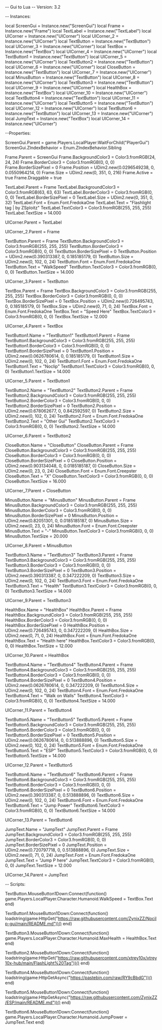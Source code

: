 -- Gui to Lua
-- Version: 3.2

-- Instances:

local ScreenGui = Instance.new("ScreenGui")
local Frame = Instance.new("Frame")
local TextLabel = Instance.new("TextLabel")
local UICorner = Instance.new("UICorner")
local UICorner_2 = Instance.new("UICorner")
local TextButton = Instance.new("TextButton")
local UICorner_3 = Instance.new("UICorner")
local TextBox = Instance.new("TextBox")
local UICorner_4 = Instance.new("UICorner")
local TextButton1 = Instance.new("TextButton")
local UICorner_5 = Instance.new("UICorner")
local TextButton2 = Instance.new("TextButton")
local UICorner_6 = Instance.new("UICorner")
local CloseButton = Instance.new("TextButton")
local UICorner_7 = Instance.new("UICorner")
local MinusButton = Instance.new("TextButton")
local UICorner_8 = Instance.new("UICorner")
local TextButton3 = Instance.new("TextButton")
local UICorner_9 = Instance.new("UICorner")
local HealthBox = Instance.new("TextBox")
local UICorner_10 = Instance.new("UICorner")
local TextButton4 = Instance.new("TextButton")
local UICorner_11 = Instance.new("UICorner")
local TextButton5 = Instance.new("TextButton")
local UICorner_12 = Instance.new("UICorner")
local TextButton6 = Instance.new("TextButton")
local UICorner_13 = Instance.new("UICorner")
local JumpText = Instance.new("TextBox")
local UICorner_14 = Instance.new("UICorner")

--Properties:

ScreenGui.Parent = game.Players.LocalPlayer:WaitForChild("PlayerGui")
ScreenGui.ZIndexBehavior = Enum.ZIndexBehavior.Sibling

Frame.Parent = ScreenGui
Frame.BackgroundColor3 = Color3.fromRGB(24, 24, 24)
Frame.BorderColor3 = Color3.fromRGB(0, 0, 0)
Frame.BorderSizePixel = 0
Frame.Position = UDim2.new(0.0296549238, 0, 0.0550964214, 0)
Frame.Size = UDim2.new(0, 351, 0, 216)
Frame.Active = true
Frame.Draggable = true


TextLabel.Parent = Frame
TextLabel.BackgroundColor3 = Color3.fromRGB(63, 63, 63)
TextLabel.BorderColor3 = Color3.fromRGB(0, 0, 0)
TextLabel.BorderSizePixel = 0
TextLabel.Size = UDim2.new(0, 351, 0, 32)
TextLabel.Font = Enum.Font.FredokaOne
TextLabel.Text = "Flashlight tag | by ZSploitz"
TextLabel.TextColor3 = Color3.fromRGB(255, 255, 255)
TextLabel.TextSize = 14.000

UICorner.Parent = TextLabel

UICorner_2.Parent = Frame

TextButton.Parent = Frame
TextButton.BackgroundColor3 = Color3.fromRGB(255, 255, 255)
TextButton.BorderColor3 = Color3.fromRGB(0, 0, 0)
TextButton.BorderSizePixel = 0
TextButton.Position = UDim2.new(0.390313387, 0, 0.185185179, 0)
TextButton.Size = UDim2.new(0, 102, 0, 24)
TextButton.Font = Enum.Font.FredokaOne
TextButton.Text = "WalkSpeed"
TextButton.TextColor3 = Color3.fromRGB(0, 0, 0)
TextButton.TextSize = 14.000

UICorner_3.Parent = TextButton

TextBox.Parent = Frame
TextBox.BackgroundColor3 = Color3.fromRGB(255, 255, 255)
TextBox.BorderColor3 = Color3.fromRGB(0, 0, 0)
TextBox.BorderSizePixel = 0
TextBox.Position = UDim2.new(0.726495743, 0, 0.185185179, 0)
TextBox.Size = UDim2.new(0, 71, 0, 24)
TextBox.Font = Enum.Font.FredokaOne
TextBox.Text = "Speed Here"
TextBox.TextColor3 = Color3.fromRGB(0, 0, 0)
TextBox.TextSize = 12.000

UICorner_4.Parent = TextBox

TextButton1.Name = "TextButton1"
TextButton1.Parent = Frame
TextButton1.BackgroundColor3 = Color3.fromRGB(255, 255, 255)
TextButton1.BorderColor3 = Color3.fromRGB(0, 0, 0)
TextButton1.BorderSizePixel = 0
TextButton1.Position = UDim2.new(0.0626780614, 0, 0.185185179, 0)
TextButton1.Size = UDim2.new(0, 102, 0, 24)
TextButton1.Font = Enum.Font.FredokaOne
TextButton1.Text = "Noclip"
TextButton1.TextColor3 = Color3.fromRGB(0, 0, 0)
TextButton1.TextSize = 14.000

UICorner_5.Parent = TextButton1

TextButton2.Name = "TextButton2"
TextButton2.Parent = Frame
TextButton2.BackgroundColor3 = Color3.fromRGB(255, 255, 255)
TextButton2.BorderColor3 = Color3.fromRGB(0, 0, 0)
TextButton2.BorderSizePixel = 0
TextButton2.Position = UDim2.new(0.678062677, 0, 0.842592597, 0)
TextButton2.Size = UDim2.new(0, 102, 0, 24)
TextButton2.Font = Enum.Font.FredokaOne
TextButton2.Text = "Other Gui"
TextButton2.TextColor3 = Color3.fromRGB(0, 0, 0)
TextButton2.TextSize = 14.000

UICorner_6.Parent = TextButton2

CloseButton.Name = "CloseButton"
CloseButton.Parent = Frame
CloseButton.BackgroundColor3 = Color3.fromRGB(255, 255, 255)
CloseButton.BorderColor3 = Color3.fromRGB(0, 0, 0)
CloseButton.BorderSizePixel = 0
CloseButton.Position = UDim2.new(0.903134048, 0, 0.0185185187, 0)
CloseButton.Size = UDim2.new(0, 23, 0, 24)
CloseButton.Font = Enum.Font.Creepster
CloseButton.Text = "X"
CloseButton.TextColor3 = Color3.fromRGB(0, 0, 0)
CloseButton.TextSize = 16.000

UICorner_7.Parent = CloseButton

MinusButton.Name = "MinusButton"
MinusButton.Parent = Frame
MinusButton.BackgroundColor3 = Color3.fromRGB(255, 255, 255)
MinusButton.BorderColor3 = Color3.fromRGB(0, 0, 0)
MinusButton.BorderSizePixel = 0
MinusButton.Position = UDim2.new(0.82051301, 0, 0.0185185187, 0)
MinusButton.Size = UDim2.new(0, 23, 0, 24)
MinusButton.Font = Enum.Font.Creepster
MinusButton.Text = "-"
MinusButton.TextColor3 = Color3.fromRGB(0, 0, 0)
MinusButton.TextSize = 20.000

UICorner_8.Parent = MinusButton

TextButton3.Name = "TextButton3"
TextButton3.Parent = Frame
TextButton3.BackgroundColor3 = Color3.fromRGB(255, 255, 255)
TextButton3.BorderColor3 = Color3.fromRGB(0, 0, 0)
TextButton3.BorderSizePixel = 0
TextButton3.Position = UDim2.new(0.390313387, 0, 0.347222209, 0)
TextButton3.Size = UDim2.new(0, 102, 0, 24)
TextButton3.Font = Enum.Font.FredokaOne
TextButton3.Text = "Health"
TextButton3.TextColor3 = Color3.fromRGB(0, 0, 0)
TextButton3.TextSize = 14.000

UICorner_9.Parent = TextButton3

HealthBox.Name = "HealthBox"
HealthBox.Parent = Frame
HealthBox.BackgroundColor3 = Color3.fromRGB(255, 255, 255)
HealthBox.BorderColor3 = Color3.fromRGB(0, 0, 0)
HealthBox.BorderSizePixel = 0
HealthBox.Position = UDim2.new(0.726495743, 0, 0.347222209, 0)
HealthBox.Size = UDim2.new(0, 71, 0, 24)
HealthBox.Font = Enum.Font.FredokaOne
HealthBox.Text = "Health here"
HealthBox.TextColor3 = Color3.fromRGB(0, 0, 0)
HealthBox.TextSize = 12.000

UICorner_10.Parent = HealthBox

TextButton4.Name = "TextButton4"
TextButton4.Parent = Frame
TextButton4.BackgroundColor3 = Color3.fromRGB(255, 255, 255)
TextButton4.BorderColor3 = Color3.fromRGB(0, 0, 0)
TextButton4.BorderSizePixel = 0
TextButton4.Position = UDim2.new(0.0626780614, 0, 0.347222209, 0)
TextButton4.Size = UDim2.new(0, 102, 0, 24)
TextButton4.Font = Enum.Font.FredokaOne
TextButton4.Text = "Walk on Walls"
TextButton4.TextColor3 = Color3.fromRGB(0, 0, 0)
TextButton4.TextSize = 14.000

UICorner_11.Parent = TextButton4

TextButton5.Name = "TextButton5"
TextButton5.Parent = Frame
TextButton5.BackgroundColor3 = Color3.fromRGB(255, 255, 255)
TextButton5.BorderColor3 = Color3.fromRGB(0, 0, 0)
TextButton5.BorderSizePixel = 0
TextButton5.Position = UDim2.new(0.0626780614, 0, 0.513888896, 0)
TextButton5.Size = UDim2.new(0, 102, 0, 24)
TextButton5.Font = Enum.Font.FredokaOne
TextButton5.Text = "ESP"
TextButton5.TextColor3 = Color3.fromRGB(0, 0, 0)
TextButton5.TextSize = 14.000

UICorner_12.Parent = TextButton5

TextButton6.Name = "TextButton6"
TextButton6.Parent = Frame
TextButton6.BackgroundColor3 = Color3.fromRGB(255, 255, 255)
TextButton6.BorderColor3 = Color3.fromRGB(0, 0, 0)
TextButton6.BorderSizePixel = 0
TextButton6.Position = UDim2.new(0.390313387, 0, 0.513888896, 0)
TextButton6.Size = UDim2.new(0, 102, 0, 24)
TextButton6.Font = Enum.Font.FredokaOne
TextButton6.Text = "Jump Power"
TextButton6.TextColor3 = Color3.fromRGB(0, 0, 0)
TextButton6.TextSize = 14.000

UICorner_13.Parent = TextButton6

JumpText.Name = "JumpText"
JumpText.Parent = Frame
JumpText.BackgroundColor3 = Color3.fromRGB(255, 255, 255)
JumpText.BorderColor3 = Color3.fromRGB(0, 0, 0)
JumpText.BorderSizePixel = 0
JumpText.Position = UDim2.new(0.720797718, 0, 0.513888896, 0)
JumpText.Size = UDim2.new(0, 71, 0, 24)
JumpText.Font = Enum.Font.FredokaOne
JumpText.Text = "Jump P here"
JumpText.TextColor3 = Color3.fromRGB(0, 0, 0)
JumpText.TextSize = 12.000

UICorner_14.Parent = JumpText

-- Scripts:

TextButton.MouseButton1Down:Connect(function()
	game.Players.LocalPlayer.Character.Humanoid.WalkSpeed = TextBox.Text
end)

TextButton1.MouseButton1Down:Connect(function()
	loadstring(game:HttpGet("https://raw.githubusercontent.com/ZynixZZ/Nocilp-gui/main/README.md"))()
end)

TextButton3.MouseButton1Down:Connect(function()
	game.Players.LocalPlayer.Character.Humanoid.MaxHealth = HealthBox.Text
end)

TextButton2.MouseButton1Down:Connect(function()
	loadstring(game:HttpGet("https://raw.githubusercontent.com/xtrey10x/xtrey10x-hub/main/FlashLight%20Tag"))()
end)

TextButton4.MouseButton1Down:Connect(function()
	loadstring(game:HttpGetAsync("https://pastebin.com/raw/RY9cBbdG"))()
end)

TextButton5.MouseButton1Down:Connect(function()
	loadstring(game:HttpGetAsync("https://raw.githubusercontent.com/ZynixZZ/ESP/main/README.md"))()
end)

TextButton6.MouseButton1Down:Connect(function()
	game.Players.LocalPlayer.Character.Humanoid.JumpPower = JumpText.Text
end)
